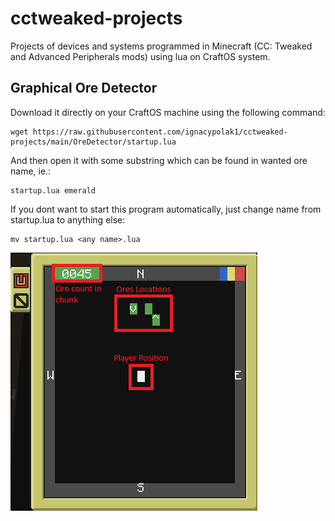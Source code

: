 # cctweaked-projects
Projects of devices and systems programmed in Minecraft (CC: Tweaked and Advanced Peripherals mods) using lua on CraftOS system.
## Graphical Ore Detector
Download it directly on your CraftOS machine using the following command:
```
wget https://raw.githubusercontent.com/ignacypolak1/cctweaked-projects/main/OreDetector/startup.lua
```
And then open it with some substring which can be found in wanted ore name, ie.:
```
startup.lua emerald 
```
If you dont want to start this program automatically, just change name from startup.lua to anything else:
```
mv startup.lua <any name>.lua
```
![alt text](https://github.com/ignacypolak1/cctweaked-projects/blob/main/OreDetector/ore_detector.png?raw=true)
